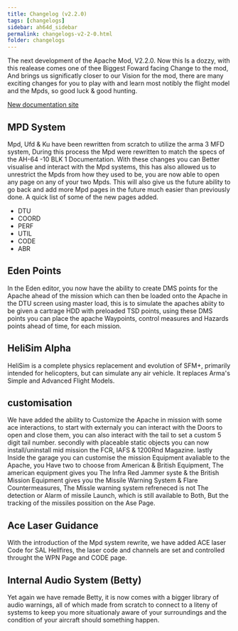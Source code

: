 ```yaml
---
title: Changelog (v2.2.0)
tags: [changelogs]
sidebar: ah64d_sidebar
permalink: changelogs-v2-2-0.html
folder: changelogs
---
```

The next development of the Apache Mod, V2.2.0. Now this Is a dozzy, with this realease comes one of thee Biggest Foward facing Change to the mod, And brings us significatly closer to our Vision for the mod, there are many exciting changes for you to play with and learn most notibly the flight model and the Mpds, so good luck & good hunting.

[New documentation site](https://ah-64d-apache-official-project.github.io/)

## MPD System 
Mpd, Ufd & Ku have been rewritten from scratch to utilize the arma 3 MFD system, During this process the Mpd were rewritten to match the specs of the AH-64 -10 BLK 1 Documentation.
With these changes you can Better visualise and interact with the Mpd systems, this has also allowed us to unrestrict the Mpds from how they used to be, you are now able to open any page on any of your two Mpds.
This will also give us the future ability to go back and add more Mpd pages in the future much easier than previously done.
A quick list of some of the new pages added.
 - DTU
 - COORD
 - PERF
 - UTIL
 - CODE
 - ABR

## Eden Points
In the Eden editor, you now have the ability to create DMS points for the Apache ahead of the mission which can then be loaded onto the Apache in the DTU screen using master load, this is to simulate the apaches abiity to be given a cartrage HDD with preloaded TSD points, using these DMS points you can place the apache Waypoints, control measures and Hazards points ahead of time, for each mission.

## HeliSim Alpha
HeliSim is a complete physics replacement and evolution of SFM+, primarily intended for helicopters, but can simulate any air vehicle. It replaces Arma's Simple and Advanced Flight Models. 

## customisation 
We have added the ability to Customize the Apache in mission with some ace interactions, to start with externaly you can interact with the Doors to open and close them, you can also interact with the tail to set a custom 5 digit tail number.
secondly with placeable static objects you can now install/uninstall mid mission the FCR, IAFS & 1200Rnd Magazine.
lastly Inside the garage you can customise the mission Equipment avaliable to the Apache, you Have two to choose from American & British Equipment, The american equipment gives you The Infra Red Jammer syste & the British Mission Equipment gives you the Missile Warning System & Flare Countermeasures, The Missle warning system refreneced is not The detection or Alarm of missile Launch, which is still available to Both, But the tracking of the missiles possition on the Ase Page.

## Ace Laser Guidance
With the introduction of the Mpd system rewrite, we have added ACE laser Code for SAL Hellfires, the laser code and channels are set and controlled throught the WPN Page and CODE page.

## Internal Audio System (Betty)
Yet again we have remade Betty, it is now comes with a bigger library of audio warnings, all of which made from scratch to connect to a liteny of systems to keep you more situationaly aware of your surroundings and the condition of your aircraft should something happen.